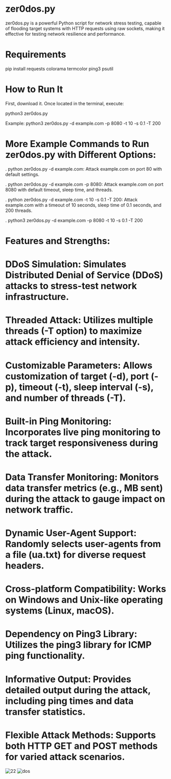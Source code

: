 # zer0dos.py
zer0dos.py is a powerful Python script for network stress testing, capable of flooding target systems with HTTP requests using raw sockets, making it effective for testing network resilience and performance.

# Requirements

pip install requests colorama termcolor ping3 psutil

# How to Run It
First, download it. Once located in the terminal, execute:

python3 zer0dos.py        

Example: python3 zer0dos.py -d example.com -p 8080 -t 10 -s 0.1 -T 200

# More Example Commands to Run zer0dos.py with Different Options:
. python zer0dos.py -d example.com: Attack example.com on port 80 with default settings.

. python zer0dos.py -d example.com -p 8080: Attack example.com on port 8080 with default timeout, sleep time, and threads.

. python zer0dos.py -d example.com -t 10 -s 0.1 -T 200: Attack example.com with a timeout of 10 seconds, sleep time of 0.1 seconds, and 200 threads.

. python3 zer0dos.py -d example.com -p 8080 -t 10 -s 0.1 -T 200

# Features and Strengths:

# DDoS Simulation: Simulates Distributed Denial of Service (DDoS) attacks to stress-test network infrastructure.

# Threaded Attack: Utilizes multiple threads (-T option) to maximize attack efficiency and intensity.

# Customizable Parameters: Allows customization of target (-d), port (-p), timeout (-t), sleep interval (-s), and number of threads (-T).

# Built-in Ping Monitoring: Incorporates live ping monitoring to track target responsiveness during the attack.

# Data Transfer Monitoring: Monitors data transfer metrics (e.g., MB sent) during the attack to gauge impact on network traffic.

# Dynamic User-Agent Support: Randomly selects user-agents from a file (ua.txt) for diverse request headers.

# Cross-platform Compatibility: Works on Windows and Unix-like operating systems (Linux, macOS).

# Dependency on Ping3 Library: Utilizes the ping3 library for ICMP ping functionality.

# Informative Output: Provides detailed output during the attack, including ping times and data transfer statistics.

# Flexible Attack Methods: Supports both HTTP GET and POST methods for varied attack scenarios.

![22](https://github.com/user-attachments/assets/ab5a063f-a227-474b-9b6b-05e544d88ffa)
![dos](https://github.com/user-attachments/assets/c17bf7c2-45ab-44bf-8ffa-d8ccd881c523)
